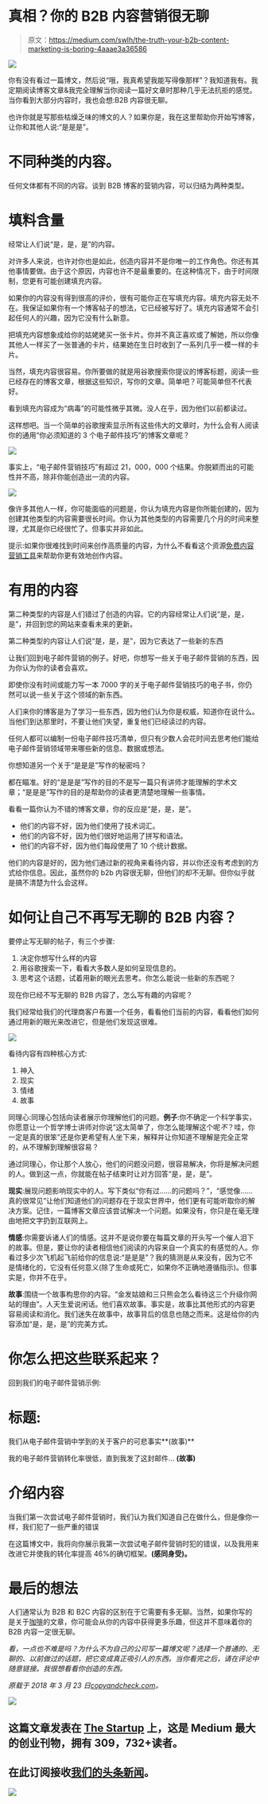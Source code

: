 # 真相？你的 B2B 内容营销很无聊

> 原文：<https://medium.com/swlh/the-truth-your-b2b-content-marketing-is-boring-4aaae3a36586>

![](img/1156ea91913cac8bdb118e596f862f67.png)

你有没有看过一篇博文，然后说“哦，我真希望我能写得像那样”？我知道我有。我定期阅读博客文章&我完全理解当你阅读一篇好文章时那种几乎无法抗拒的感觉。当你看到大部分内容时，我也会想:B2B 内容很无聊。

也许你就是写那些枯燥乏味的博文的人？如果你是，我在这里帮助你开始写博客，让你和其他人说:“是是是”。

# 不同种类的内容。

任何文体都有不同的内容。谈到 B2B 博客的营销内容，可以归结为两种类型。

# 填料含量

经常让人们说“是，是，是”的内容。

对许多人来说，也许对你也是如此，创造内容并不是你唯一的工作角色。你还有其他事情要做。由于这个原因，内容也许不是最重要的。在这种情况下，由于时间限制，您更有可能创建填充内容。

如果你的内容没有得到很高的评价，很有可能你正在写填充内容。填充内容无处不在。我保证如果你有一个博客帖子的想法，它已经被写好了。填充内容通常不会引起任何人的兴趣，因为它没有什么新意。

把填充内容想象成给你的姑姥姥买一张卡片。你并不真正喜欢或了解她，所以你像其他人一样买了一张普通的卡片，结果她在生日时收到了一系列几乎一模一样的卡片。

当然，填充内容很容易。你所要做的就是用谷歌搜索你提议的博客标题，阅读一些已经存在的博客文章，根据这些知识，写你的文章。简单吧？可能简单但不代表好。

看到填充内容成为“病毒”的可能性微乎其微。没人在乎，因为他们以前都读过。

这样想吧。当一个简单的谷歌搜索显示所有这些伟大的文章时，为什么会有人阅读你的通用“你必须知道的 3 个电子邮件技巧”的博客文章呢？

![](img/0e1b702fbe57192c81e4742bcf00a6c0.png)

事实上，“电子邮件营销技巧”有超过 21，000，000 个结果。你脱颖而出的可能性并不高，除非你能创造出一流的内容。

![](img/abc3dc44fc53e633ef4a83a6361b0572.png)

像许多其他人一样，你可能面临的问题是，你认为填充内容是你所能创建的，因为创建其他类型的内容需要很长时间。你认为其他类型的内容需要几个月的时间来整理，尤其是你已经很忙了。但事实并非如此。

提示:如果你很难找到时间来创作高质量的内容，为什么不看看这个资源[免费内容营销工具](http://copyandcheck.com/free-content-marketing-tools-saas/)来帮助你更有效地创作内容。

# 有用的内容

第二种类型的内容是人们错过了创造的内容。它的内容经常让人们说“是，是，是”，并回到您的网站来查看未来的更新。

第二种类型的内容让人们说“是，是，是”，因为它表达了一些新的东西

让我们回到电子邮件营销的例子。好吧，你想写一些关于电子邮件营销的东西，因为你认为你的读者会喜欢。

即使你没有时间或能力写一本 7000 字的关于电子邮件营销技巧的电子书，你仍然可以说一些关于这个领域的新东西。

人们来你的博客是为了学习一些东西，因为他们认为你是权威，知道你在说什么。当他们到达那里时，不要让他们失望，重复他们已经读过的内容。

任何人都可以编制一份电子邮件技巧清单，但只有少数人会花时间去思考他们能给电子邮件营销领域带来哪些新的信息、数据或想法。

你想知道另一个关于“是是是”写作的秘密吗？

都在瞄准。好的“是是是”写作的目的不是写一篇只有讲师才能理解的学术文章；“是是是”写作的目的是帮助你的读者更清楚地理解一些事情。

看看一篇你认为不错的博客文章，你的反应是“是，是，是”。

*   他们的内容不好，因为他们使用了技术词汇。
*   他们的内容不好，因为他们很好地运用了拼写和语法。
*   他们的内容不好，因为他们每段使用了 10 个统计数据。

他们的内容是好的，因为他们通过新的视角来看待内容，并以你还没有考虑到的方式给你信息。因此，虽然你的 b2b 内容很无聊，但他们的却不无聊。但你似乎就是搞不清楚为什么会这样。

# 如何让自己不再写无聊的 B2B 内容？

要停止写无聊的帖子，有三个步骤:

1.  决定你想写什么样的内容
2.  用谷歌搜索一下，看看大多数人是如何呈现信息的。
3.  思考这个话题，试着用新的眼光去思考。你怎么能说一些新的东西呢？

现在你已经不写无聊的 B2B 内容了，怎么写有趣的内容呢？

我们经常给我们的代理商客户布置一个任务，看看他们当前的内容，看看他们如何通过用新的眼光来改进它，但是他们发现这很难。

![](img/7b16b4a70412e78a72e466c06c78d509.png)

看待内容有四种核心方式:

1.  神入
2.  现实
3.  情绪
4.  故事

同理心:同理心包括向读者展示你理解他们的问题。**例子**:你不确定一个科学事实，你愿意让一个哲学博士讲师对你说“这太简单了，你怎么能理解这个呢*不*？哇，你一定是真的很笨”还是你更希望有人坐下来，解释并让你知道不理解是完全正常的，从不理解到理解很容易？

通过同理心，你让那个人放心，他们的问题没问题，很容易解决，你将是解决问题的人。做到这一点，你就能在帖子结束时让对方回答“是，是，是”。

**现实**:展现问题影响现实中的人。写下类似“你有过……的问题吗？”，“感觉像……真的很常见”让他们知道他们的问题存在于现实世界中，他们更有可能听取你的解决方案。记住，一篇博客文章应该尝试解决一个问题。如果没有，你只是在毫无理由地把文字扔到互联网上。

**情感**:你需要诉诸人们的情感。这并不是说你要在每篇文章的开头写一个催人泪下的故事。但是，要让你的读者相信他们阅读的内容来自一个真实的有感觉的人。你看过多少次飞机起飞前给你的信息说:“是是是”？我的猜测是从来没有，因为它不是情绪化的，它没有任何意义(除了生命或死亡，如果你不正确地遵循指示)。但事实是，你并不在乎。

**故事**:围绕一个故事构思你的内容。“金发姑娘和三只熊会怎么看待这三个升级你网站的理由”。人天生爱说闲话。他们喜欢故事。事实是，故事比其他形式的内容更容易阅读和消化。我们迷失在故事中，故事背后的信息也随之而来。这是给你的内容添加“是，是，是”的完美方式。

# 你怎么把这些联系起来？

回到我们的电子邮件营销示例:

# 标题:

我们从电子邮件营销中学到的关于客户的可悲事实**(故事)**

我的电子邮件营销转化率很低，直到我发了这封邮件… **(故事)**

# 介绍内容

当我们第一次尝试电子邮件营销时，我们认为我们知道自己在做什么，但是像你一样，我们犯了一些严重的错误

在这篇博文中，我将向你展示我第一次尝试电子邮件营销时犯的错误，以及我用来改进它并使我的转化率提高 46%的确切框架。**(感同身受)。**

# 最后的想法

人们通常认为 B2B 和 B2C 内容的区别在于它需要有多无聊。当然，如果你写的是关于[咖啡](http://coffeeandcheck.com/)的文章，你可能会从你的内容中获得更多乐趣，但这并不意味着你的 B2B 内容一定很无聊。

*看，一点也不难是吗？为什么不为自己的公司写一篇博文呢？选择一个普通的、无聊的、以前做过的话题，把它变成真正吸引人的东西。当你看完之后，请在评论中随意链接。我很想看看你创造的东西。*

*原载于 2018 年 3 月 23 日*[*copyandcheck.com*](http://copyandcheck.com/b2b-content-is-boring/)*。*

[![](img/308a8d84fb9b2fab43d66c117fcc4bb4.png)](https://medium.com/swlh)

## 这篇文章发表在 [The Startup](https://medium.com/swlh) 上，这是 Medium 最大的创业刊物，拥有 309，732+读者。

## 在此订阅接收[我们的头条新闻](http://growthsupply.com/the-startup-newsletter/)。

[![](img/b0164736ea17a63403e660de5dedf91a.png)](https://medium.com/swlh)